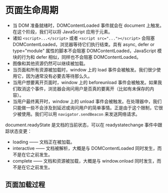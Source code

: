 # 页面生命周期

- 当 DOM 准备就绪时，DOMContentLoaded 事件就会在 document 上触发。在这个阶段，我们可以将 JavaScript 应用于元素。
- 诸如 `<script>...</script>` 或者 `<script src="..."></script>` 会阻塞 DOMContentLoaded，浏览器等待它们执行结束。具有 async, defer or type="module" 属性的脚本不会阻塞 DOMContentLoaded，JavaScript 模块的行为和 defer 相似，同样也不会阻塞 DOMContentLoaded。
- 图像和其他资源仍然可以继续被加载。
- 当页面和所有资源被加载时，window 上的 load 事件会被触发。我们很少使用它，因为通常没有必要去等待那么久。
- 当用户想要离开页面时，window 上的 beforeunload 事件会被触发。如果我们取消这个事件，浏览器会询问用户是否真的要离开（比如有未保存的内容）。
- 当用户最终离开时，window 上的 unload 事件会被触发。在处理器中，我们只能做一些不会涉及到延迟或询问用户的简单事情。正是由于这个限制，它很少被使用。我们可以用 `navigator.sendBeacon` 来发送网络请求。

document.readyState 是文档的当前状态，可以在 readystatechange 事件中跟踪状态变更：

- loading —— 文档正在被加载。
- interactive —— 文档被解析，大概是与 DOMContentLoaded 同时发生，而不是在它之前发生。
- complete —— 文档和资源被加载，大概是与 window.onload 同时发生，而不是在它之前发生。

## 页面加载过程

[](https://developers.google.com/web/fundamentals/performance/critical-rendering-path/constructing-the-object-model?hl=zh-tw)